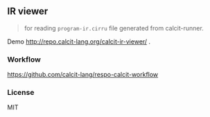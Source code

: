 
IR viewer
----

> for reading `program-ir.cirru` file generated from calcit-runner.

Demo http://repo.calcit-lang.org/calcit-ir-viewer/ .

### Workflow

https://github.com/calcit-lang/respo-calcit-workflow

### License

MIT
